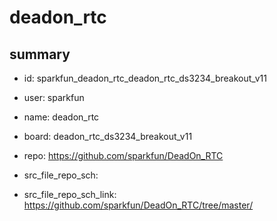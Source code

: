 # deadon_rtc
 
## summary 
* id: sparkfun_deadon_rtc_deadon_rtc_ds3234_breakout_v11
* user: sparkfun
* name: deadon_rtc
* board: deadon_rtc_ds3234_breakout_v11
* repo: https://github.com/sparkfun/DeadOn_RTC



* src_file_repo_sch: 
* src_file_repo_sch_link: https://github.com/sparkfun/DeadOn_RTC/tree/master/







